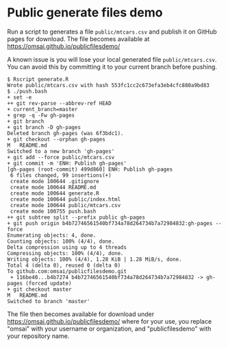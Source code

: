 # Public generate files demo

Run a script to generates a file `public/mtcars.csv` and publish it on
GitHub pages for download.  The file becomes available at
https://omsai.github.io/publicfilesdemo/

A known issue is you will lose your local generated file
`public/mtcars.csv`.  You can avoid this by committing it to your
current branch before pushing.

```console
$ Rscript generate.R
Wrote public/mtcars.csv with hash 553fc1cc2c673efa3eb4cfc880a9bd83
$ ./push.bash
+ set -e
++ git rev-parse --abbrev-ref HEAD
+ current_branch=master
+ grep -q -Fw gh-pages
+ git branch
+ git branch -D gh-pages
Deleted branch gh-pages (was 6f3bdc1).
+ git checkout --orphan gh-pages
M	README.md
Switched to a new branch 'gh-pages'
+ git add --force public/mtcars.csv
+ git commit -m 'ENH: Publish gh-pages'
[gh-pages (root-commit) 499d860] ENH: Publish gh-pages
 6 files changed, 99 insertions(+)
 create mode 100644 .gitignore
 create mode 100644 README.md
 create mode 100644 generate.R
 create mode 100644 public/index.html
 create mode 100644 public/mtcars.csv
 create mode 100755 push.bash
++ git subtree split --prefix public gh-pages
+ git push origin b4b72746561540bf734a78d264734b7a72984832:gh-pages --force
Enumerating objects: 4, done.
Counting objects: 100% (4/4), done.
Delta compression using up to 4 threads
Compressing objects: 100% (4/4), done.
Writing objects: 100% (4/4), 1.28 KiB | 1.28 MiB/s, done.
Total 4 (delta 0), reused 0 (delta 0)
To github.com:omsai/publicfilesdemo.git
 + 116be40...b4b7274 b4b72746561540bf734a78d264734b7a72984832 -> gh-pages (forced update)
+ git checkout master
M	README.md
Switched to branch 'master'
```

The file then becomes available for download under
https://omsai.github.io/publicfilesdemo/ where for your use, you
replace "omsai" with your username or organization, and
"publicfilesdemo" with your repository name.
